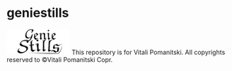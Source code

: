 # geniestills
<img src="https://raw.githubusercontent.com/VitaliPom/geniestills/master/geniestills-logo.png" alt="logo.com" style="position:center;">
This repository is for Vitali Pomanitski. All copyrights reserved to ©Vitali Pomanitski Copr.

